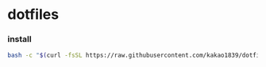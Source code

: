 # dotfiles
### install 
```sh
bash -c "$(curl -fsSL https://raw.githubusercontent.com/kakao1839/dotfiles/master/.bin/setup.sh)"
```
